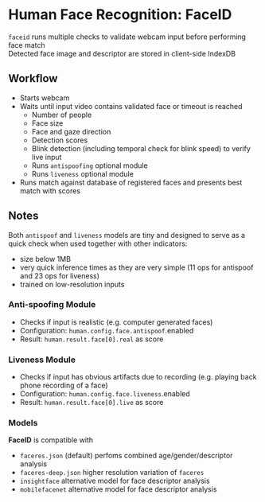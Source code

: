 # Human Face Recognition: FaceID

`faceid` runs multiple checks to validate webcam input before performing face match  
Detected face image and descriptor are stored in client-side IndexDB  

## Workflow
- Starts webcam  
- Waits until input video contains validated face or timeout is reached  
  - Number of people
  - Face size
  - Face and gaze direction
  - Detection scores
  - Blink detection (including temporal check for blink speed) to verify live input
  - Runs `antispoofing` optional module
  - Runs `liveness` optional module
- Runs match against database of registered faces and presents best match with scores

## Notes

Both `antispoof` and `liveness` models are tiny and
designed to serve as a quick check when used together with other indicators:
- size below 1MB
- very quick inference times as they are very simple (11 ops for antispoof and 23 ops for liveness)
- trained on low-resolution inputs

### Anti-spoofing Module
- Checks if input is realistic (e.g. computer generated faces)
- Configuration: `human.config.face.antispoof`.enabled
- Result: `human.result.face[0].real` as score

### Liveness Module
- Checks if input has obvious artifacts due to recording (e.g. playing back phone recording of a face)
- Configuration: `human.config.face.liveness`.enabled
- Result: `human.result.face[0].live` as score

### Models

**FaceID** is compatible with
- `faceres.json` (default) perfoms combined age/gender/descriptor analysis
- `faceres-deep.json` higher resolution variation of `faceres`
- `insightface` alternative model for face descriptor analysis
- `mobilefacenet` alternative model for face descriptor analysis
